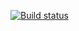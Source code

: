 [![Build status](https://ci.appveyor.com/api/projects/status/se9p00xiscdc3uxt?svg=true)](https://ci.appveyor.com/project/yapparovalili/testing-api-ci-homework-1-2-1)